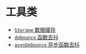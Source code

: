 # 工具类

- [`Storage` 数据缓存](entry/Storage/README.md)
- [`debounce` 函数去抖](entry/debounce/README.md)
- [`asynDebounce` 异步函数去抖](entry/asynDebounce/README.md)
